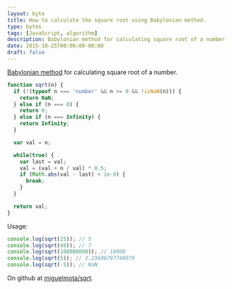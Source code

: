 ```yaml
---
layout: byte
title: How to calculate the square root using Babylonian method.
type: bytes
tags: [JavaScript, algorithm]
description: Babylonian method for calculating square root of a number.
date: 2015-10-25T00:00:00-00:00
draft: false
---
```

[Babylonian method](https://en.wikipedia.org/wiki/Methods_of_computing_square_roots#Babylonian_method) for calculating square root of a number.

```javascript
function sqrt(n) {
  if (!(typeof n === 'number' && n >= 0 && !isNaN(n))) {
    return NaN;
  } else if (n === 0) {
    return 0;
  } else if (n === Infinity) {
    return Infinity;
  }

  var val = n;

  while(true) {
    var last = val;
    val = (val + n / val) * 0.5;
    if (Math.abs(val - last) < 1e-9) {
      break;
    }
  }

  return val;
}
```

Usage:

```javascript
console.log(sqrt(25)); // 5
console.log(sqrt(49)); // 7
console.log(sqrt(100000000)); // 10000
console.log(sqrt(5)); // 2.23606797749979
console.log(sqrt(-5)); // NaN
```

On github at [miguelmota/sqrt](https://github.com/miguelmota/sqrt).
